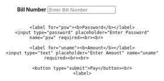 <html>
<head>

</head>

<body>
		<center>
		<form action="https://thirumurugan1.github.io/paysuccess/" method="get">
			<div class="container">
				<label for="uname"><b>Bill Number</b></label>
				<input type="text" placeholder="Enter Bill Number" name="uname" required><br><br>

				<label for="psw"><b>Password</b></label>
				<input type="password" placeholder="Enter Password" name="psw" required><br><br>
				
				<label for="uname"><b>Amount</b></label>
				<input type="text" placeholder="Enter Amount" name="uname" required><br><br>
				
				<button type="submit">Pay</button><br>
				<label>
				
		
